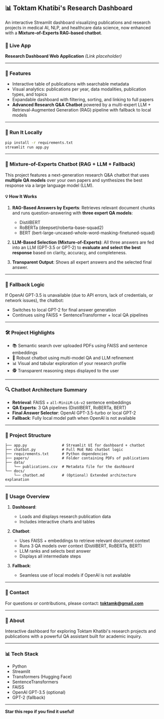 ## 📊 Toktam Khatibi's Research Dashboard

An interactive Streamlit dashboard visualizing publications and research projects in medical AI, NLP, and healthcare data science, now enhanced with a **Mixture-of-Experts RAG-based chatbot**.

### 🔗 Live App

**Research Dashboard Web Application** *(Link placeholder)*

---

### 📂 Features

* Interactive table of publications with searchable metadata
* Visual analytics: publications per year, data modalities, publication types, and topics
* Expandable dashboard with filtering, sorting, and linking to full papers
* **Advanced Research Q\&A Chatbot** powered by a multi-expert LLM + Retrieval-Augmented Generation (RAG) pipeline with fallback to local models

---

### 🚀 Run It Locally

```bash
pip install -r requirements.txt
streamlit run app.py
```

---

### 🤖 Mixture-of-Experts Chatbot (RAG + LLM + Fallback)

This project features a next-generation research Q\&A chatbot that uses **multiple QA models** over your own papers and synthesizes the best response via a large language model (LLM).

#### 💡 How It Works

1. **RAG-Based Answers by Experts**: Retrieves relevant document chunks and runs question-answering with **three expert QA models**:

   * DistilBERT
   * RoBERTa (deepset/roberta-base-squad2)
   * BERT (bert-large-uncased-whole-word-masking-finetuned-squad)
2. **LLM-Based Selection (Mixture-of-Experts)**: All three answers are fed into an LLM (GPT-3.5 or GPT-2) to **evaluate and select the best response** based on clarity, accuracy, and completeness.
3. **Transparent Output**: Shows all expert answers and the selected final answer.

---

### 🔄 Fallback Logic

If OpenAI GPT-3.5 is unavailable (due to API errors, lack of credentials, or network issues), the chatbot:

* Switches to local GPT-2 for final answer generation
* Continues using FAISS + SentenceTransformer + local QA pipelines

---

### 🛠️ Project Highlights

* 📚 Semantic search over uploaded PDFs using FAISS and sentence embeddings
* 🤖 Robust chatbot using multi-model QA and LLM refinement
* 📊 Visual and tabular exploration of your research profile
* 🕵️ Transparent reasoning steps displayed to the user

---

### 🔍 Chatbot Architecture Summary

* **Retrieval**: FAISS + `all-MiniLM-L6-v2` sentence embeddings
* **QA Experts**: 3 QA pipelines (DistilBERT, RoBERTa, BERT)
* **Final Answer Selector**: OpenAI GPT-3.5-turbo or local GPT-2
* **Fallback**: Fully local model path when OpenAI is not available

---

### 📄 Project Structure

```
├── app.py                # Streamlit UI for dashboard + chatbot
├── chatbot.py            # Full MoE RAG chatbot logic
├── requirements.txt      # Python dependencies
├── papers/               # Folder containing PDFs of publications
├── data/
│   └── publications.csv  # Metadata file for the dashboard
└── docs/
    └── chatbot.md        # (Optional) Extended architecture explanation
```

---

### 📖 Usage Overview

1. **Dashboard**:

   * Loads and displays research publication data
   * Includes interactive charts and tables
2. **Chatbot**:

   * Uses FAISS + embeddings to retrieve relevant document context
   * Runs 3 QA models over context (DistilBERT, RoBERTa, BERT)
   * LLM ranks and selects best answer
   * Displays all intermediate steps
3. **Fallback**:

   * Seamless use of local models if OpenAI is not available

---

### 📩 Contact

For questions or contributions, please contact: **[toktamk@gmail.com](mailto:toktamk@gmail.com)**

---

### 💼 About

Interactive dashboard for exploring Toktam Khatibi's research projects and publications with a powerful QA assistant built for academic inquiry.

---

### 📊 Tech Stack

* Python
* Streamlit
* Transformers (Hugging Face)
* SentenceTransformers
* FAISS
* OpenAI GPT-3.5 (optional)
* GPT-2 (fallback)

---

**Star this repo if you find it useful!**
